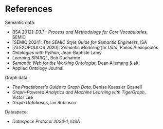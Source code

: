 # References

Semantic data:

* \[ISA 2012]: _D3.1 – Process and Methodology for Core Vocabularies_, SEMIC
* \[SEMIC 2024]: _The SEMIC Style Guide for Semantic Engineers_, ISA
* \[ALEXOPOULOS 2020]: _Semantic Modeling for Data_, Panos Alexopoulos
* _Ontologies with Python_, Jean-Baptiste Lamy
* _Learning SPARQL_, Bob Ducharme
* _Semantic Web for the Working Ontologist_, Dean Allemang & alt.
* Applied Ontology Journal

Graph data:

* _The Practitioner's Guide to Graph Data_, Denise Koessler Gosnell
* _Graph-Powered Analytics and Machine Learning with TigerGraph_, Victor Lee
* _Graph Databases_, Ian Robinson

Dataspace:

* _Dataspace Protocol 2024-1_, IDSA

